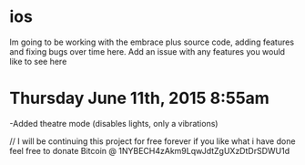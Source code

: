 # ios

Im going to be working with the embrace plus source code, adding features and fixing bugs over time here. 
Add an issue with any features you would like to see here


# Thursday June 11th, 2015 8:55am
-Added theatre mode (disables lights, only a vibrations)

//
I will be continuing this project for free forever if you like what i have done feel free to donate
Bitcoin @ 1NYBECH4zAkm9LqwJdtZgUXzDtDrSDWU1d
